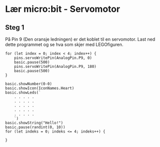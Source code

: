 #  Lær micro:bit - Servomotor

## Steg 1 

På Pin 9 (Den oransje ledningen) er det koblet til en servomotor. 
Last ned dette programmet og se hva som skjer med LEGOfiguren.

```template
for (let index = 0; index < 4; index++) {
    pins.servoWritePin(AnalogPin.P9, 0)
    basic.pause(500)
    pins.servoWritePin(AnalogPin.P9, 180)
    basic.pause(500)
}
```


```ghost
basic.showNumber(0-0)
basic.showIcon(IconNames.Heart)
basic.showLeds(`
    . . . . .
    . . . . .
    . . . . .
    . . . . .
    . . . . .
    `)
basic.showString("Hello!")
basic.pause(randint(0, 10))
for (let indeks = 0; indeks <= 4; indeks++) {
	
}
```

